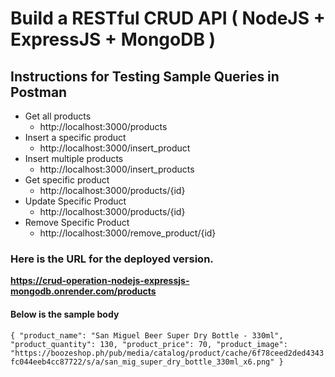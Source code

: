 # Build a RESTful CRUD API ( NodeJS + ExpressJS + MongoDB )

## Instructions for Testing Sample Queries in Postman
- Get all products
  - http://localhost:3000/products
- Insert a specific product
  - http://localhost:3000/insert_product
- Insert multiple products
  - http://localhost:3000/insert_products
- Get specific product
  - http://localhost:3000/products/{id}
- Update Specific Product
  - http://localhost:3000/products/{id}
- Remove Specific Product
  - http://localhost:3000/remove_product/{id}  

### Here is the URL for the deployed version.
__https://crud-operation-nodejs-expressjs-mongodb.onrender.com/products__
#### Below is the sample body
`{
    "product_name": "San Miguel Beer Super Dry Bottle - 330ml",
    "product_quantity": 130,
    "product_price": 70,
    "product_image": "https://boozeshop.ph/pub/media/catalog/product/cache/6f78ceed2ded4343fc044eeb4cc87722/s/a/san_mig_super_dry_bottle_330ml_x6.png"
}`
